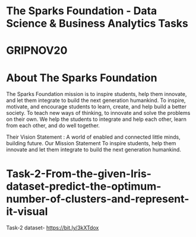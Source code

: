 # The Sparks Foundation - Data Science & Business Analytics Tasks
# GRIPNOV20

# About The Sparks Foundation
The Sparks Foundation mission is to inspire students, help them innovate, and let them integrate to build the next
generation humankind. To inspire, motivate, and encourage students to learn, create, and help build a better society.
To teach new ways of thinking, to innovate and solve the problems on their own. We help the students to integrate
and help each other, learn from each other, and do well together.

Their Vision Statement : A world of enabled and connected little minds, building future. Our Mission Statement To
inspire students, help them innovate and let them integrate to build the next generation humankind.

# Task-2-From-the-given-Iris-dataset-predict-the-optimum-number-of-clusters-and-represent-it-visual

Task-2 dataset- https://bit.ly/3kXTdox

